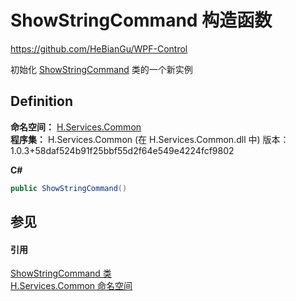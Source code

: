 # ShowStringCommand 构造函数
https://github.com/HeBianGu/WPF-Control

初始化 <a href="8a09c38e-dac8-d86b-d7ce-5dac8392d0b3">ShowStringCommand</a> 类的一个新实例



## Definition
**命名空间：** <a href="b9cdd84f-6623-a51a-f53b-465103ced202">H.Services.Common</a>  
**程序集：** H.Services.Common (在 H.Services.Common.dll 中) 版本：1.0.3+58daf524b91f25bbf55d2f64e549e4224fcf9802

**C#**
``` C#
public ShowStringCommand()
```



## 参见


#### 引用
<a href="8a09c38e-dac8-d86b-d7ce-5dac8392d0b3">ShowStringCommand 类</a>  
<a href="b9cdd84f-6623-a51a-f53b-465103ced202">H.Services.Common 命名空间</a>  
